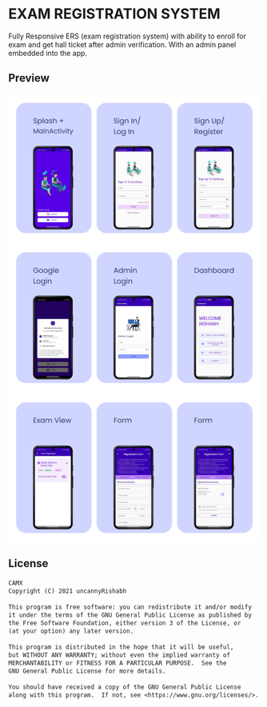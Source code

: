 # EXAM REGISTRATION SYSTEM
Fully Responsive ERS (exam registration system) with ability to enroll for exam and get hall ticket after admin verification. With an admin panel embedded into the app.

<h2>Preview</h2>

<p align="center">
  <img align="center" src="https://github.com/uncannyRishabh/ERS/blob/master/asset/Group%201ERS_mock1.png"/>
  <img align="center" src="https://github.com/uncannyRishabh/ERS/blob/master/asset/Group%202ERS_mock2.png"/>
  <img align="center" src="https://github.com/uncannyRishabh/ERS/blob/master/asset/Group%203ERS_mock3.png"/>
</p>

<h2>License</h2>

    CAMX
    Copyright (C) 2021 uncannyRishabh

    This program is free software: you can redistribute it and/or modify
    it under the terms of the GNU General Public License as published by
    the Free Software Foundation, either version 3 of the License, or
    (at your option) any later version.

    This program is distributed in the hope that it will be useful,
    but WITHOUT ANY WARRANTY; without even the implied warranty of
    MERCHANTABILITY or FITNESS FOR A PARTICULAR PURPOSE.  See the
    GNU General Public License for more details.

    You should have received a copy of the GNU General Public License
    along with this program.  If not, see <https://www.gnu.org/licenses/>.
